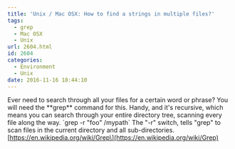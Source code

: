 ```yaml
---
title: 'Unix / Mac OSX: How to find a strings in multiple files?'
tags:
  - grep
  - Mac OSX
  - Unix
url: 2604.html
id: 2604
categories:
  - Environment
  - Unix
date: 2016-11-16 18:44:10
---
```


Ever need to search through all your files for a certain word or phrase? You will need the \*\*grep\*\* command for this. Handy, and it's recursive, which means you can search through your entire directory tree, scanning every file along the way. \`grep -r "foo" /mypath\` The "-r" switch, tells "grep" to scan files in the current directory and all sub-directories. \[https://en.wikipedia.org/wiki/Grep\](https://en.wikipedia.org/wiki/Grep)
